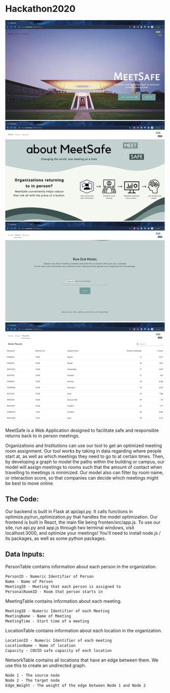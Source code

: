 # Hackathon2020
![Page1](https://github.com/asl11/Hackathon2020/blob/master/websitePreview/1.png?raw=true)
![Page2](https://github.com/asl11/Hackathon2020/blob/master/websitePreview/2.png?raw=true)
![Page3](https://github.com/asl11/Hackathon2020/blob/master/websitePreview/3.png?raw=true)
![Page4](https://github.com/asl11/Hackathon2020/blob/master/websitePreview/4.png?raw=true)


MeetSafe is a Web Application designed to facilitate safe and responsible returns back to in person meetings. 

Organizations and Institutions can use our tool to get an optimized meeting room assignment. Our tool works by 
taking in data regarding where people start at, as well as which meetings they need to go to at certain times. 
Then, by developing a graph to model the paths within the building or campus, our model will assign meetings 
to rooms such that the amount of contact when travelling to meetings is minimized. Our model also can filter
by room name, or interaction score, so that companies can decide which meetings might be best to move online.

## The Code:

Our backend is built in Flask at api/api.py. It calls functions in optimize.py/run_optimization.py that handles 
the model optimization. Our frontend is built in React, the main file being fronten/src/app.js. To use our site, 
run api.py and app.js through two terminal windows, visit localhost:3000, and optimize your meetings! You'll need
to install node.js / its packages, as well as some python packages.

## Data Inputs:

PersonTable contains information about each person in the organization.

    PersonID - Numeric Identifier of Person
    Name - Name of Person
    MeetingID - Meeting that each person is assigned to
    PersonalRoomID - Room that person starts in

MeetingTable contains information about each meeting.

    MeetingID - Numeric Identifier of each Meeting
    MeetingName - Name of Meeting
    MeetingTime - Start time of a meeting

LocationTable contains information about each location in the organization.

    LocationID - Numeric Identifier of each meeting
    LocationName - Name of location
    Capacity - COVID safe capacity of each location

NetworkTable contains all locations that have an edge between them. We use this to create an undirected graph.

    Node 1 - The source node
    Node 2 - The target node
    Edge_Weight - The weight of the edge between Node 1 and Node 2

